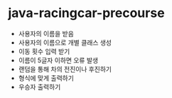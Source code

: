 # java-racingcar-precourse
- 사용자의 이름을 받음
- 사용자의 이름으로 개별 클래스 생성
- 이동 횟수 입력 받기
- 이름이 5글자 이하면 오류 발생
- 랜덤을 통해 차의 전진이나 후진하기
- 형식에 맞게 출력하기
- 우승자 출력하기